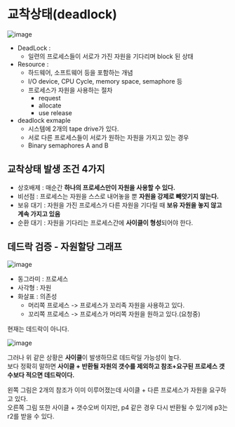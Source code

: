 # 교착상태(deadlock) 
  
![image](https://user-images.githubusercontent.com/50267433/141121415-d7ae902d-b495-4cfa-a58d-63050dafa79f.png)   
  
* DeadLock : 
    * 일련의 프로세스들이 서로가 가진 자원을 기다리며 block 된 상태   
* Resource : 
    * 하드웨어, 소프트웨어 등을 포함하는 개념 
    * I/O device, CPU Cycle, memory space, semaphore 등 
    * 프로세스가 자원을 사용하는 절차 
        * request
        * allocate
        * use release
* deadlock exmaple
    * 시스템에 2개의 tape drive가 있다.  
    * 서로 다른 프로세스들이 서로가 원하는 자원을 가지고 있는 경우 
    * Binary semaphores A and B 

## 교착상태 발생 조건 4가지 

* 상호배제 : 매순간 **하나의 프로세스만이 자원을 사용할 수 있다.**      
* 비선점 : 프로세스는 자원을 스스로 내어놓을 뿐 **자원을 강제로 빼앗기지 않는다.**    
* 보유 대기 : 자원을 가진 프로세스가 다른 자원을 기다릴 때 **보유 자원을 놓지 않고 계속 가지고 있음** 
* 순환 대기 : 자원을 기다리는 프로세스간에 **사이클이 형성**되어야 한다.        
   
## 데드락 검증 - 자원할당 그래프  

![image](https://user-images.githubusercontent.com/50267433/141125131-9049ddff-6f24-4d8b-ac97-59f2b86d85df.png)

* 동그라미 : 프로세스   
* 사각형 : 자원     
* 화살표 : 의존성 
    * 머리쪽 프로세스 -> 프로세스가 꼬리족 자원을 사용하고 있다.    
    * 꼬리쪽 프로세스 -> 프로세스가 머리쪽 자원을 원하고 있다.(요청중)     

현재는 데드락이 아니다.  

![image](https://user-images.githubusercontent.com/50267433/141125674-5eee1535-e02b-4321-953e-8543fc77b8d6.png)   
    
그러나 위 같은 상황은 **사이클**이 발생하므로 데드락일 가능성이 높다.     
보다 정확히 말하면 **사이클 + 반환될 자원의 갯수를 제외하고 참조+요구된 프로세스 갯수보다 적으면 데드락이다.**     
      
왼쪽 그림은 2개의 참조가 이미 이루어졌는데 사이클 + 다른 프로세스가 자원을 요구하고 있다.            
오른쪽 그림 또한 사이클 + 갯수오버 이지만, p4 같은 경우 다시 반환될 수 있기에 p3는 r2를 받을 수 있다.       










        

